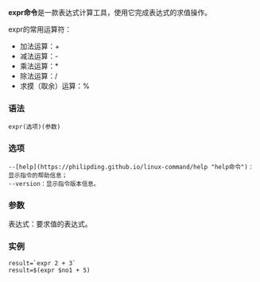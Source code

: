 **expr命令**是一款表达式计算工具，使用它完成表达式的求值操作。

expr的常用运算符：

*   加法运算：+
*   减法运算：-
*   乘法运算：\*
*   除法运算：/
*   求摸（取余）运算：%

### 语法  

```
expr(选项)(参数)
```

### 选项  

```
--[help](https://philipding.github.io/linux-command/help "help命令")：显示指令的帮助信息；
--version：显示指令版本信息。
```

### 参数  

表达式：要求值的表达式。

### 实例  

```
result=`expr 2 + 3`
result=$(expr $no1 + 5)
```